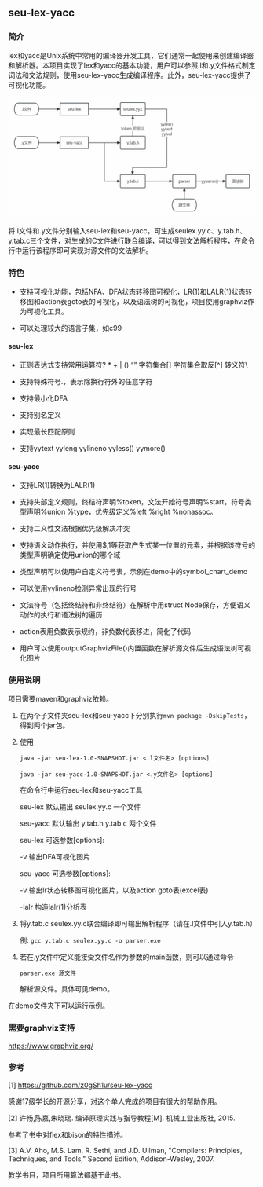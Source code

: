 ## seu-lex-yacc

### 简介
lex和yacc是Unix系统中常用的编译器开发工具，它们通常一起使用来创建编译器和解析器。本项目实现了lex和yacc的基本功能，用户可以参照.l和.y文件格式制定词法和文法规则，使用seu-lex-yacc生成编译程序。此外，seu-lex-yacc提供了可视化功能。

![img.png](doc/asset/img.jpg)

将.l文件和.y文件分别输入seu-lex和seu-yacc，可生成seulex.yy.c、y.tab.h、y.tab.c三个文件，对生成的C文件进行联合编译，可以得到文法解析程序，在命令行中运行该程序即可实现对源文件的文法解析。

### 特色
* 支持可视化功能，包括NFA、DFA状态转移图可视化，LR(1)和LALR(1)状态转移图和action表goto表的可视化，以及语法树的可视化，项目使用graphviz作为可视化工具。

* 可以处理较大的语言子集，如c99

#### seu-lex 

* 正则表达式支持常用运算符? * + | () “” 字符集合[] 字符集合取反[^] 转义符\

* 支持特殊符号.，表示除换行符外的任意字符

* 支持最小化DFA

* 支持别名定义

* 实现最长匹配原则

* 支持yytext yyleng yylineno yyless() yymore()

#### seu-yacc

* 支持LR(1)转换为LALR(1)

* 支持头部定义规则，终结符声明%token，文法开始符号声明%start，符号类型声明%union %type，优先级定义%left %right %nonassoc。

* 支持二义性文法根据优先级解决冲突

* 支持语义动作执行，并使用$$,$1等获取产生式某一位置的元素，并根据该符号的类型声明确定使用union的哪个域

* 类型声明可以使用户自定义符号表，示例在demo中的symbol_chart_demo

* 可以使用yylineno检测异常出现的行号

* 文法符号（包括终结符和非终结符）在解析中用struct Node保存，方便语义动作的执行和语法树的遍历

* action表用负数表示规约，非负数代表移进，简化了代码

* 用户可以使用outputGraphvizFile()内置函数在解析源文件后生成语法树可视化图片

### 使用说明
项目需要maven和graphviz依赖。

1. 在两个子文件夹seu-lex和seu-yacc下分别执行```mvn package -DskipTests```，得到两个jar包。

2. 使用
    ```
    java -jar seu-lex-1.0-SNAPSHOT.jar <.l文件名> [options] 

    java -jar seu-yacc-1.0-SNAPSHOT.jar <.y文件名> [options]
   ```

    在命令行中运行seu-lex和seu-yacc工具

    seu-lex 默认输出 seulex.yy.c 一个文件

    seu-yacc 默认输出 y.tab.h y.tab.c 两个文件
   

    seu-lex 可选参数[options]:

    -v 输出DFA可视化图片

    seu-yacc 可选参数[options]:

    -v 输出lr状态转移图可视化图片，以及action goto表(excel表)

    -lalr 构造lalr(1)分析表

3. 将y.tab.c seulex.yy.c联合编译即可输出解析程序（请在.l文件中引入y.tab.h）

    例: ```gcc y.tab.c seulex.yy.c -o parser.exe```

4. 若在.y文件中定义能接受文件名作为参数的main函数，则可以通过命令
    ```
    parser.exe 源文件
    ```
    解析源文件。具体可见demo。

在demo文件夹下可以运行示例。

### 需要graphviz支持
https://www.graphviz.org/

### 参考
[1] https://github.com/z0gSh1u/seu-lex-yacc

感谢17级学长的开源分享，对这个单人完成的项目有很大的帮助作用。

[2] 许畅,陈嘉,朱晓瑞. 编译原理实践与指导教程[M]. 机械工业出版社, 2015.

参考了书中对flex和bison的特性描述。

[3] A.V. Aho, M.S. Lam, R. Sethi, and J.D. Ullman, "Compilers: Principles, Techniques, and Tools," Second Edition, Addison-Wesley, 2007.

教学书目，项目所用算法都基于此书。
